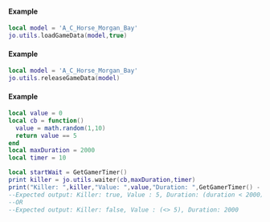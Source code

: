 <!-- #region client|jo.utils.loadGameData -->
#### Example
```lua
local model = 'A_C_Horse_Morgan_Bay'
jo.utils.loadGameData(model,true)
```
<!-- #endregion client|jo.utils.loadGameData -->


<!-- #region client|jo.utils.releaseGameData -->
#### Example
```lua
local model = 'A_C_Horse_Morgan_Bay'
jo.utils.releaseGameData(model)
```
<!-- #endregion client|jo.utils.releaseGameData -->


<!-- #region client|jo.utils.waiter -->
#### Example
```lua
local value = 0
local cb = function()
  value = math.random(1,10)
  return value == 5
end
local maxDuration = 2000
local timer = 10

local startWait = GetGamerTimer()
print killer = jo.utils.waiter(cb,maxDuration,timer)
print("Killer: ",killer,"Value: ",value,"Duration: ",GetGamerTimer() - startWait)
--Expected output: Killer: true, Value : 5, Duration: (duration < 2000)
--OR
--Expected output: Killer: false, Value : (<> 5), Duration: 2000
```
<!-- #endregion client|jo.utils.waiter -->

